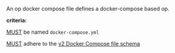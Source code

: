 An op docker compose file defines a docker-compose based op.

**criteria:**

[MUST](index.md#mustmay) be named `docker-compose.yml`

[MUST](index.md#mustmay) adhere to the [v2 Docker Compose file schema](https://docs.docker.com/v1.10/compose/compose-file/)
